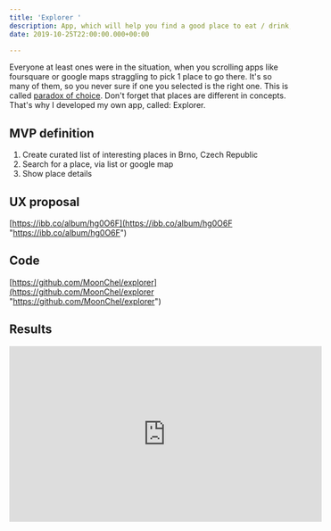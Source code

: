 ```yaml
---
title: 'Explorer '
description: App, which will help you find a good place to eat / drink, have fun
date: 2019-10-25T22:00:00.000+00:00

---
```

Everyone at least ones were in the situation, when you scrolling apps like foursquare or google maps straggling to pick 1 place to go there. It's so many of them, so you never sure if one you selected is the right one. This is called [paradox of choice](https://en.wikipedia.org/wiki/The_Paradox_of_Choice "paradox of choice"). Don't forget that places are different in concepts.  
That's why I developed my own app, called: Explorer.

## MVP definition

1. Create curated list of interesting places in Brno, Czech Republic
2. Search for a place, via list or google map
3. Show place details

## UX proposal

[https://ibb.co/album/hg0O6F](https://ibb.co/album/hg0O6F "https://ibb.co/album/hg0O6F")

## Code

[https://github.com/MoonChel/explorer](https://github.com/MoonChel/explorer "https://github.com/MoonChel/explorer")

## Results

<iframe width="560" height="315" src="https://www.youtube.com/embed/X2Hdd5xK8jU" frameborder="0" allow="accelerometer; autoplay; encrypted-media; gyroscope; picture-in-picture" allowfullscreen></iframe>
